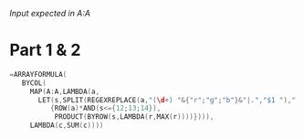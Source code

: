 _Input expected in A:A_

# Part 1 & 2

```cpp
=ARRAYFORMULA(
   BYCOL(
     MAP(A:A,LAMBDA(a,
       LET(s,SPLIT(REGEXREPLACE(a,"(\d+) "&{"r";"g";"b"}&"|.","$1 ")," "),
          {ROW(a)*AND(s<={12;13;14}),
           PRODUCT(BYROW(s,LAMBDA(r,MAX(r))))}))),
     LAMBDA(c,SUM(c))))
```
